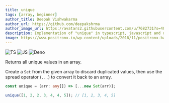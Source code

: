 ```yaml
---
title: unique
tags: [array, beginner]
author_title: Deepak Vishwakarma
author_url: https://github.com/deepakshrma
author_image_url: https://avatars2.githubusercontent.com/u/7682731?s=400
description: Implementation of "unique" in typescript, javascript and deno.
image: https://www.positronx.io/wp-content/uploads/2018/11/positronx-banner-1152-1.jpg
---
```


![TS](https://img.shields.io/badge/supports-typescript-blue.svg?style=flat-square)
![JS](https://img.shields.io/badge/supports-javascript-yellow.svg?style=flat-square)
![Deno](https://img.shields.io/badge/supports-deno-green.svg?style=flat-square)

Returns all unique values in an array.

Create a `Set` from the given array to discard duplicated values, then use the spread operator (`...`) to convert it back to an array.

```ts title="typescript"
const unique = (arr: any[]) => [...new Set(arr)];
```

```ts title="typescript"
unique([1, 2, 2, 3, 4, 4, 5]); // [1, 2, 3, 4, 5]
```
